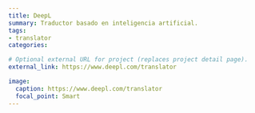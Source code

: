 ```yaml
---
title: DeepL
summary: Traductor basado en inteligencia artificial.
tags:
- translator
categories: 

# Optional external URL for project (replaces project detail page).
external_link: https://www.deepl.com/translator

image:
  caption: https://www.deepl.com/translator
  focal_point: Smart
---
```

